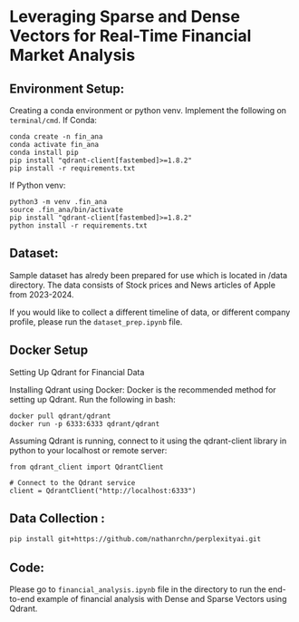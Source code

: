 # Leveraging Sparse and Dense Vectors for Real-Time Financial Market Analysis

## Environment Setup:
Creating a conda environment or python venv. Implement the following on `terminal/cmd`.
If Conda: 
```
conda create -n fin_ana
conda activate fin_ana
conda install pip
pip install "qdrant-client[fastembed]>=1.8.2"
pip install -r requirements.txt
```

If Python venv:
```
python3 -m venv .fin_ana
source .fin_ana/bin/activate
pip install "qdrant-client[fastembed]>=1.8.2"
python install -r requirements.txt
```

## Dataset:
Sample dataset has alredy been prepared for use which is located in /data directory. 
The data consists of Stock prices and News articles of Apple from 2023-2024. 

If you would like to collect a different timeline of data, or different company profile, please run the `dataset_prep.ipynb` file.

## Docker Setup
Setting Up Qdrant for Financial Data

Installing Qdrant using Docker: Docker is the recommended method for setting up Qdrant. Run the following in bash:

```
docker pull qdrant/qdrant 
docker run -p 6333:6333 qdrant/qdrant
```
Assuming Qdrant is running, connect to it using the qdrant-client library in python to your localhost or remote server:
```
from qdrant_client import QdrantClient

# Connect to the Qdrant service
client = QdrantClient("http://localhost:6333")
```
## Data Collection :
```bash
pip install git+https://github.com/nathanrchn/perplexityai.git
```

## Code: 
Please go to `financial_analysis.ipynb` file in the directory to run the end-to-end example of financial analysis with Dense and Sparse Vectors using Qdrant. 



